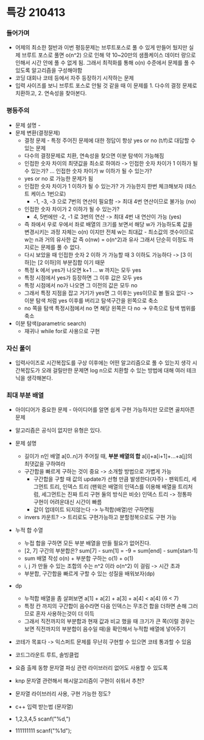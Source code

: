 # 특강 210413



### 들어가며

- 어제의 최소한 절반과 이번 평등문제는 브루트포스로 풀 수 있게 만들어 뒀지만 실제 브루트 포스로 풀면 o(n^2) 으로 인해 약 10~20만의 샘플케이스 데이터 량으로 인해서 시간 안에 풀 수 없게 됨. 그래서 최적화를  통해 o(n) 수준에서 문제를 풀 수 있도록 알고리즘을 구성해야함
- 코딩 대회나 코테 등에서 자주 등장하기 시작하는 문제
- 입력 사이즈를 보니 브루트 포스로 안될 것 같을 때 이 문제를 1. 다수의 결정 문제로 치환하고, 2. 연속성을 찾아본다.



### 평등주의

- 문제 설명 - 
- 문제 변환(결정문제)
  - 결정 문제 - 특정 주어진 문제에 대한 정답이 항상 yes or no (t/f)로 대답할 수 있는 문제
  - 다수의 결정문제로 치환, 연속성을 찾으면 이분 탐색이 가능해짐
  - 인접한 숫자 차이의 최댓값을 최소로 하여라 -> 인접한 숫자 차이가 1 이하가 될 수 있는가? ... 인접한 숫자 차이가 w 이하가 될 수 있는가?
  - yes or no 로 가능한 문제가 됨
  - 인접한 숫자 차이가 1 이하가 될 수 있는가? 가 가능한지 한번 체크해보자 (테스트 케이스 1번으로)
    - -1, -3, -3 으로 7번의 연산이 필요함 -> 최대 4번 연산이므로 불가능 (no)
  - 인접한 숫자 차이가 2 이하가 될 수 있는가? 
    - 4, 5번에만 -2, -1 로 3번의 연산 -> 최대 4번 내 연산이 가능 (yes)
  - 즉 좌에서 우로 우에서 좌로 배열의 크기를 보면서 해당 w가 가능하도록 값을 변경시키는 과정 자체는 o(n) 이지만 전체 w는 최대값 - 최소값의 갯수이므로 w는 n과 거의 유사한 값 즉 o(nw) = o(n^2)과 유사 그래서 단순히 이정도 까지로는 문제를 풀 수 없다.
  - 다시 보았을 때 인접한 숫자 2 이하 가 가능할 때 3 이하도 가능하다 -> [3 이하]는 [2 이하]의 부분집합 이기 때문
  - 특정 k 에서 yes가 나오면 k+1 ... w 까지는 모두 yes
  - 특정 시점에서 yes가 등장하면 그 이후 값은 모두 yes
  - 특정 시점에서 no가 나오면 그 이전의 값은 모두 no
  - 그래서 특정 지점을 잡고 거기가 yes면  그 이후는 yes이므로 볼 필요 없다 -> 이분 탐색 처럼 yes 이후를 버리고 탐색구간을 왼쪽으로 축소
  -  no 쪽을 탐색 특정시점에서 no 면 해당 왼쪽은 다  no -> 우측으로 탐색 범위를 축소
- 이분 탐색(parametric search)
  - 재귀나 while for로 사용으로 구현 



### 자신 풀이

- 입력사이즈로 시간복잡도를 구상 이후에는 어떤 알고리즘으로 풀 수 있는지 생각 시간복잡도가 오래 걸릴만한 문제면 log n으로 치환할 수 있는 방법에 대해 여러 테크닉을 생각해본다.



### 최대 부분 배열

- 아이디어가 중요한 문제 - 아이디어를 알면 쉽게 구현 가능하지만 모르면 골치아픈 문제
- 알고리즘은 공식이 없지만 유형은 있다.
- 문제 설명
  - 길이가 n인 배열 a[0..n]가 주어질 때, **부분 배열의 합** a[i]+a[i+1]+...+a[j]의 최댓값을 구하여라
  - 구간합을 빠르게 구하는 것이 중요 -> 소개할 방법으로 가볍게 가능
    - 구간합을 구할 때 값의 update가 선형 만큼 발생한다(자주) - 팬윅트리, 세그먼트 트리, 인덱스 트리 (팬윅은 배열의 인덱스를 이용해 배열을 트리처럼, 세그먼트는 진짜 트리 구현 둘의 방식은 비슷) 인덱스 트리 -> 정통파 구현이 어려운대신 시간이 빠름
    - 값이 업데이트 되지않는다 -> 누적합(배열)만 구하면됨
  - invers 카운트? -> 트리로도 구현가능하고 분할정복으로도 구현 가능
- 누적 합 수열
  - 누접 합을 구하면 모든 부분 배열을 만들 필요가 없어진다.
  - [2, 7] 구간의 부분합은? sum[7] - sum[1] = -9 = sum[end] - sum[start-1]
  - sum 배열 작성 o(n) + 부분합 구하는 o(1) + o(1) 
  - i, j 가 만들 수 있는 조합의 수는 n^2 이라 o(n^2) 이 걸림 -> 시간 초과
  - 부분합, 구간합을 빠르게 구할 수 있는 성질을 배워보자(dp)
- dp
  - 누적합 배열을 좀 살펴보면 a[1] + a[2] + a[3] + a[4] < a[4] (6 < 7)
  - 특정 칸 까지의 구간합이 음수라면 다음 인덱스는 무조건 합을 더하면 손해 그러므로 혼자 사용하는것이 더 이득
  - 그래서 직전까지의 부분합과 현재 값과 비교 했을 때 크기가 큰 쪽(이럴 경우는 보면 직전까지의 부분합이 음수일 때)을 확인해서 누적합 배열에 넣어주기



- 코테가 목표다 -> 익스퍼트 문제를 무난히 구현할 수 있으면 코테 통과할 수 있음
- 코드그라운트 루트, 솔빙클럽
- 요즘 출제 동향 문자열 파싱 관련 라이브러리 없어도 사용할 수 있도록
- knp 문자열 관련해서 해시알고리즘이 구현이 쉬워서 추천? 
- 문자열 라이브러리 사용, 구현 가능한 정도?



- c++ 입력 받는법 (문자열)
- 1,2,3,4,5 scanf("%d,")
- 111111111 scanf("%1d");

